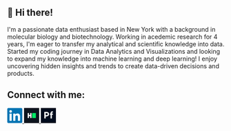 ## 👋 Hi there!
I'm a passionate data enthusiast based in New York with a background in molecular biology and biotechnology. Working in acedemic research for 4 years, I'm eager to transfer my analytical and scientific knowledge into data. Started my coding journey in Data Analytics and Visualizations and looking to expand my knowledge into machine learning and deep learning! I enjoy uncovering hidden insights and trends to create data-driven decisions and products.

## Connect with me:
<a href="https://www.linkedin.com/in/andrew-cheng14/">
    <img src="https://github.com/anderoos/anderoos/blob/main/Assets/Logos/LinkedIn_logo_initials.png" alt="Andrew Cheng| LinkedIn" width="35px"/>
</a>
<a href="https://www.hackerrank.com/profile/andrewcheng94">
    <img src="https://github.com/anderoos/anderoos/blob/main/Assets/Logos/800px-HackerRank_Icon-1000px.png" alt="HackerRank Profile" width="35px"/>
</a>
<a href="https://anderoocheng.myportfolio.com">
    <img src="https://github.com/anderoos/anderoos/blob/main/Assets/Logos/adobe-portfolio-icon-filled-256.png" alt="Adobe Portfolio" width="35px"/>
</a>
